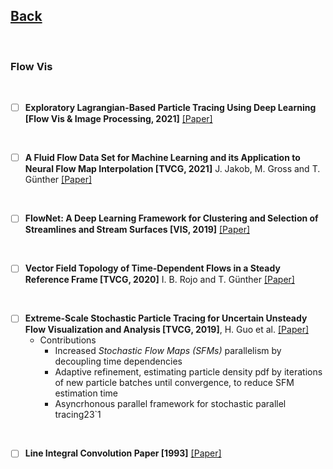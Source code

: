 ## [Back](README.md)

<br>

### Flow Vis

<br>

- [ ] **Exploratory Lagrangian-Based Particle Tracing Using Deep Learning [Flow Vis & Image Processing, 2021]** [[Paper]](pdfs/2110.08338.pdf)

<br>

- [ ] **A Fluid Flow Data Set for Machine Learning and its Application to Neural Flow Map Interpolation [TVCG, 2021]** J. Jakob, M. Gross and T. Günther [[Paper]](pdfs/A_Fluid_Flow_Data_Set_for_Machine_Learning_and_its_Application_to_Neural_Flow_Map_Interpolation.pdf)

<br>

- [ ] **FlowNet: A Deep Learning Framework for Clustering and Selection of Streamlines and Stream Surfaces [VIS, 2019]** [[Paper]](pdfs/tvcg20-flownet.pdf)

<br>

- [ ] **Vector Field Topology of Time-Dependent Flows in a Steady Reference Frame [TVCG, 2020]** I. B. Rojo and T. Günther [[Paper]](pdfs/Vector_Field_Topology_of_Time-Dependent_Flows_in_a_Steady_Reference_Frame.pdf)

<br>

- [ ] **Extreme-Scale Stochastic Particle Tracing for Uncertain Unsteady Flow Visualization and Analysis [TVCG, 2019]**, H. Guo et al. [[Paper]](pdfs/Extreme-Scale_Stochastic_Particle_Tracing_for_Uncertain_Unsteady_Flow_Visualization_and_Analysis.pdf)
  - Contributions
    - Increased *Stochastic Flow Maps (SFMs)* parallelism by decoupling time dependencies
    - Adaptive refinement, estimating particle density pdf by iterations of new particle batches until convergence, to reduce SFM estimation time
    - Asyncrhonous parallel framework for stochastic parallel tracing23`1


<br>

- [ ] **Line Integral Convolution Paper [1993]** [[Paper]](pdfs/line_integral_convolution.pdf)

<br>
